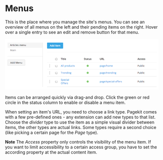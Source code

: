# Menus

This is the place where you manage the site's menus. You can see an overview of all menus on the left and their pending items on the right. Hover over a single entry to see an edit and remove button for that menu.

![Menu overview](assets/menu-overview.png)

Items can be arranged quickly via drag-and drop. Click the green or red circle in the status column to enable or disable a menu item.

When setting an item's URL, you need to choose a link type. Pagekit comes with a few pre-defined ones - any extension can add new types to that list. Choose the *divider* type to use the item as a simple visual divider between items, the other types are actual links. Some types require a second choice (like picking a certain page for the *Page* type).

**Note** The *Access* property only controls the visibility of the menu item. If you want to limit accessibility to a certain access group, you have to set the according property at the actual content item.
